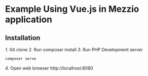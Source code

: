 # Example Using Vue.js in Mezzio application

## Installation

*1.* Git clone
*2.* Run composer install
*3.* Run PHP Development server

```php
composer serve
```

*4.* Open web browser http://localhost:8080